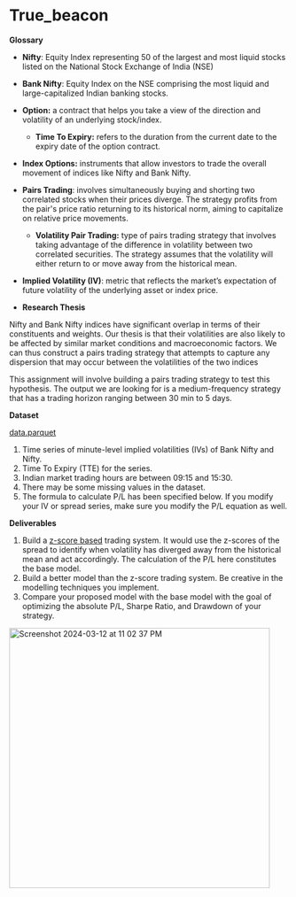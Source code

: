 # True_beacon

**Glossary**

- **Nifty**: Equity Index representing 50 of the largest and most liquid stocks listed on the National Stock Exchange of India (NSE)
- **Bank Nifty**: Equity Index on the NSE comprising the most liquid and large-capitalized Indian banking stocks.
- **Option:** a contract that helps you take a view of the direction and volatility of an underlying stock/index.
    - **Time To Expiry:** refers to the duration from the current date to the expiry date of the option contract.
- **Index Options:**  instruments that allow investors to trade the overall movement of indices like Nifty and Bank Nifty.
- **Pairs Trading**: involves simultaneously buying and shorting two correlated stocks when their prices diverge. The strategy profits from the pair's price ratio returning to its historical norm, aiming to capitalize on relative price movements.
    - **Volatility Pair Trading:** type of pairs trading strategy that involves taking advantage of the difference in volatility between two correlated securities. The strategy assumes that the volatility will either return to or move away from the historical mean.
- **Implied Volatility (IV)**: metric that reflects the market’s expectation of future volatility of the underlying asset or index price.

- **Research Thesis**

Nifty and Bank Nifty indices have significant overlap in terms of their constituents and weights. Our thesis is that their volatilities are also likely to be affected by similar market conditions and macroeconomic factors. We can thus construct a pairs trading strategy that attempts to capture any dispersion that may occur between the volatilities of the two indices

This assignment will involve building a pairs trading strategy to test this hypothesis. The output we are looking for is a medium-frequency strategy that has a trading horizon ranging between 30 min to 5 days. 

**Dataset**

[data.parquet](https://prod-files-secure.s3.us-west-2.amazonaws.com/f3d54618-4ee1-480d-b8f7-25c361e2c7b2/12d14740-f5b4-4ce9-9d4d-b9d0b3cd5548/data.parquet)

1. Time series of minute-level implied volatilities (IVs) of Bank Nifty and Nifty.
2. Time To Expiry (TTE) for the series.
3. Indian market trading hours are between 09:15 and 15:30. 
4. There may be some missing values in the dataset.
5. The formula to calculate P/L has been specified below. If you modify your IV or spread series, make sure you modify the P/L equation as well.

**Deliverables**

1. Build a [z-score based](https://en.wikipedia.org/wiki/Standard_score) trading system. It would use the z-scores of the spread to identify when volatility has diverged away from the historical mean and act accordingly. The calculation of the P/L here constitutes the base model.
2. Build a better model than the z-score trading system. Be creative in the modelling techniques you implement.
3. Compare your proposed model with the base model with the goal of optimizing the absolute P/L, Sharpe Ratio, and Drawdown of your strategy.

<img width="470" alt="Screenshot 2024-03-12 at 11 02 37 PM" src="https://github.com/benjamin90s/True_beacon/assets/101950357/1548b563-e459-4c7e-b825-2e30baaeac12">

